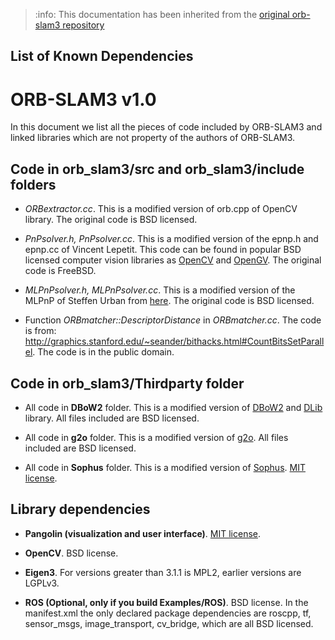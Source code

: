 > :info: This documentation has been inherited from the [original orb-slam3 repository](https://github.com/UZ-SLAMLab/ORB_SLAM3)

## List of Known Dependencies
# ORB-SLAM3 v1.0

In this document we list all the pieces of code included  by ORB-SLAM3 and linked libraries which are not property of the authors of ORB-SLAM3.


## Code in **orb_slam3/src** and **orb_slam3/include** folders

* *ORBextractor.cc*.
This is a modified version of orb.cpp of OpenCV library. The original code is BSD licensed.

* *PnPsolver.h, PnPsolver.cc*.
This is a modified version of the epnp.h and epnp.cc of Vincent Lepetit.
This code can be found in popular BSD licensed computer vision libraries as [OpenCV](https://github.com/Itseez/opencv/blob/master/modules/calib3d/src/epnp.cpp) and [OpenGV](https://github.com/laurentkneip/opengv/blob/master/src/absolute_pose/modules/Epnp.cpp). The original code is FreeBSD.

* *MLPnPsolver.h, MLPnPsolver.cc*.
This is a modified version of the MLPnP of Steffen Urban from [here](https://github.com/urbste/opengv).
The original code is BSD licensed.

* Function *ORBmatcher::DescriptorDistance* in *ORBmatcher.cc*.
The code is from: http://graphics.stanford.edu/~seander/bithacks.html#CountBitsSetParallel.
The code is in the public domain.

## Code in orb_slam3/Thirdparty folder

* All code in **DBoW2** folder.
This is a modified version of [DBoW2](https://github.com/dorian3d/DBoW2) and [DLib](https://github.com/dorian3d/DLib) library. All files included are BSD licensed.

* All code in **g2o** folder.
This is a modified version of [g2o](https://github.com/RainerKuemmerle/g2o). All files included are BSD licensed.

* All code in **Sophus** folder.
This is a modified version of [Sophus](https://github.com/strasdat/Sophus). [MIT license](https://en.wikipedia.org/wiki/MIT_License).

## Library dependencies

* **Pangolin (visualization and user interface)**.
[MIT license](https://en.wikipedia.org/wiki/MIT_License).

* **OpenCV**.
BSD license.

* **Eigen3**.
For versions greater than 3.1.1 is MPL2, earlier versions are LGPLv3.

* **ROS (Optional, only if you build Examples/ROS)**.
BSD license. In the manifest.xml the only declared package dependencies are roscpp, tf, sensor_msgs, image_transport, cv_bridge, which are all BSD licensed.




